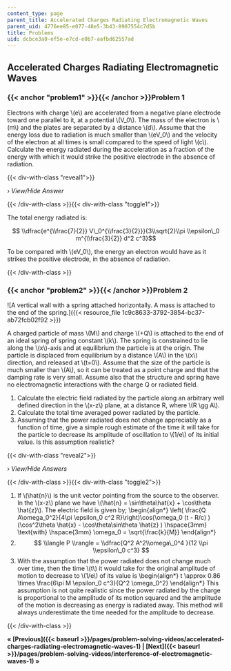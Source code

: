 ```yaml
---
content_type: page
parent_title: Accelerated Charges Radiating Electromagnetic Waves
parent_uid: 4776ee85-e077-48e5-3b43-8907554c7d5b
title: Problems
uid: dcbce3a0-ef5e-e7cd-e0b7-aafbd62557ad
---
```


Accelerated Charges Radiating Electromagnetic Waves
---------------------------------------------------

### {{< anchor "problem1" >}}{{< /anchor >}}Problem 1

Electrons with charge \\(e\\) are accelerated from a negative plane electrode toward one parallel to it, at a potential \\(V\_0\\). The mass of the electron is \\(m\\) and the plates are separated by a distance \\(d\\). Assume that the energy loss due to radiation is much smaller than \\(eV\_0\\) and the velocity of the electron at all times is small compared to the speed of light \\(c\\). Calculate the energy radiated during the acceleration as a fraction of the energy with which it would strike the positive electrode in the absence of radiation.

{{< div-with-class "reveal1">}}

› _View/Hide Answer_

{{< /div-with-class >}}{{< div-with-class "toggle1">}}

The total energy radiated is:

$$ \\dfrac{e^{\\frac{7}{2}} V\_0^{\\frac{3}{2}}}{3\\sqrt{2}\\pi \\epsilon\_0 m^{\\frac{3}{2}} d^2 c^3}$$

To be compared with \\(eV\_0\\), the energy an electron would have as it strikes the positive electrode, in the absence of radiation.

{{< /div-with-class >}}

### {{< anchor "problem2" >}}{{< /anchor >}}Problem 2

![A vertical wall with a spring attached horizontally. A mass is attached to the end of the spring.]({{< resource_file 1c9c8633-3792-3854-bc37-ab72fcb02f92 >}})

A charged particle of mass \\(M\\) and charge \\(+Q\\) is attached to the end of an ideal spring of spring constant \\(k\\). The spring is constrained to lie along the \\(x\\)-axis and at equilibrium the particle is at the origin. The particle is displaced from equilibrium by a distance \\(A\\) in the \\(x\\) direction, and released at \\(t=0\\). Assume that the size of the particle is much smaller than \\(A\\), so it can be treated as a point charge and that the damping rate is very small. Assume also that the structure and spring have no electromagnetic interactions with the charge Q or radiated field.

1.  Calculate the electric field radiated by the particle along an arbitrary well defined direction in the \\(x-z\\) plane, at a distance R, where \\(R \\gg A\\).
2.  Calculate the total time averaged power radiated by the particle.
3.  Assuming that the power radiated does not change appreciably as a function of time, give a simple rough estimate of the time it will take for the particle to decrease its amplitude of oscillation to \\(1/e\\) of its initial value. Is this assumption realistic?

{{< div-with-class "reveal2">}}

› _View/Hide Answers_

{{< /div-with-class >}}{{< div-with-class "toggle2">}}

1.  If \\(\\hat{n}\\) is the unit vector pointing from the source to the observer. In the \\(x-z\\) plane we have \\(\\hat{n} = \\sin\\theta\\hat{x} + \\cos\\theta \\hat{z}\\). The electric field is given by; \\begin{align\*} \\left( \\frac{Q A\\omega\_0^2}{4\\pi \\epsilon\_0 c^2 R}\\right)\\cos(\\omega\_0 (t - R/c) ) (\\cos^2\\theta \\hat{x} - \\cos\\theta\\sin\\theta \\hat{z} ) \\hspace{3mm} \\text{with} \\hspace{3mm} \\omega\_0 = \\sqrt{\\frac{k}{M}} \\end{align\*}
2.  $$ \\langle P \\rangle = \\dfrac{Q^2 A^2\\omega\_0^4 }{12 \\pi \\epsilon\_0 c^3} $$
3.  With the assumption that the power radiated does not change much over time, then the time \\(t\\) it would take for the original amplitude of motion to decrease to \\(1/e\\) of its value is \\begin{align\*} t \\approx 0.86 \\times \\frac{6\\pi M \\epsilon\_0 c^3}{Q^2 \\omega\_0^2} \\end{align\*} This assumption is not quite realistic since the power radiated by the charge is proportional to the amplitude of its motion squared and the amplitude of the motion is decreasing as energy is radiated away. This method will always underestimate the time needed for the amplitude to decrease.

{{< /div-with-class >}}

**« [Previous]({{< baseurl >}}/pages/problem-solving-videos/accelerated-charges-radiating-electromagnetic-waves-1) | [Next]({{< baseurl >}}/pages/problem-solving-videos/interference-of-electromagnetic-waves-1) »**